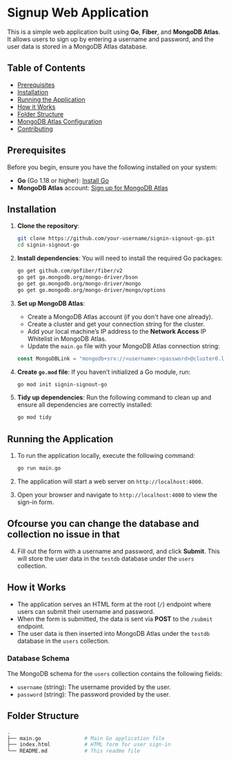 # Signup  Web Application

This is a simple web application built using **Go**, **Fiber**, and **MongoDB Atlas**. It allows users to sign up by entering a username and password, and the user data is stored in a MongoDB Atlas database.

## Table of Contents

- [Prerequisites](#prerequisites)
- [Installation](#installation)
- [Running the Application](#running-the-application)
- [How it Works](#how-it-works)
- [Folder Structure](#folder-structure)
- [MongoDB Atlas Configuration](#mongodb-atlas-configuration)
- [Contributing](#contributing)

## Prerequisites

Before you begin, ensure you have the following installed on your system:

- **Go** (Go 1.18 or higher): [Install Go](https://go.dev/dl/)
- **MongoDB Atlas** account: [Sign up for MongoDB Atlas](https://www.mongodb.com/cloud/atlas)

## Installation

1. **Clone the repository**:
    ```bash
    git clone https://github.com/your-username/signin-signout-go.git
    cd signin-signout-go
    ```

2. **Install dependencies**:
    You will need to install the required Go packages:
    ```bash
    go get github.com/gofiber/fiber/v2
    go get go.mongodb.org/mongo-driver/bson
    go get go.mongodb.org/mongo-driver/mongo
    go get go.mongodb.org/mongo-driver/mongo/options
    ```

3. **Set up MongoDB Atlas**:
    - Create a MongoDB Atlas account (if you don't have one already).
    - Create a cluster and get your connection string for the cluster.
    - Add your local machine’s IP address to the **Network Access** IP Whitelist in MongoDB Atlas.
    - Update the `main.go` file with your MongoDB Atlas connection string:
    ```go
    const MongoDBLink = "mongodb+srv://<username>:<password>@cluster0.lpuxv.mongodb.net/testdb"
    ```

4. **Create `go.mod` file**:
    If you haven’t initialized a Go module, run:
    ```bash
    go mod init signin-signout-go
    ```

5. **Tidy up dependencies**:
    Run the following command to clean up and ensure all dependencies are correctly installed:
    ```bash
    go mod tidy
    ```

## Running the Application

1. To run the application locally, execute the following command:
    ```bash
    go run main.go
    ```

2. The application will start a web server on `http://localhost:4000`.

3. Open your browser and navigate to `http://localhost:4000` to view the sign-in form.
## Ofcourse you can change the database and collection no issue in that
4. Fill out the form with a username and password, and click **Submit**. This will store the user data in the `testdb` database under the `users` collection.

## How it Works

- The application serves an HTML form at the root (`/`) endpoint where users can submit their username and password.
- When the form is submitted, the data is sent via **POST** to the `/submit` endpoint.
- The user data is then inserted into MongoDB Atlas under the `testdb` database in the `users` collection.

### Database Schema

The MongoDB schema for the `users` collection contains the following fields:

- `username` (string): The username provided by the user.
- `password` (string): The password provided by the user.

## Folder Structure

```bash
.
├── main.go              # Main Go application file
├── index.html           # HTML form for user sign-in
└── README.md            # This readme file
